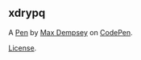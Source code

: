 xdrypq
------


A [Pen](https://codepen.io/Dempsey85/pen/xdrypq) by [Max Dempsey](https://codepen.io/Dempsey85) on [CodePen](https://codepen.io).

[License](https://codepen.io/Dempsey85/pen/xdrypq/license).